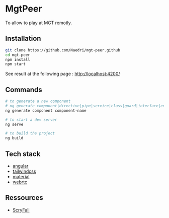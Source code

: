 # MgtPeer

To allow to play at MGT remotly.

## Installation

```sh
git clone https://github.com/Naedri/mgt-peer.github
cd mgt-peer
npm install
npm start
```

See result at the following page : [http://localhost:4200/](http://localhost:4200/)

## Commands

```sh
# to generate a new component
# ng generate component|directive|pipe|service|class|guard|interface|enum|module
ng generate component component-name

# to start a dev server
ng serve

# to build the project
ng build
```

## Tech stack

- [angular](https://angular.io)
- [tailwindcss](https://tailwindcss.com)
- [material](https://material.angular.io/)
- [webrtc](https://webrtc.org/)

## Ressources

- [ScryFall](https://scryfall.com/docs/api)

